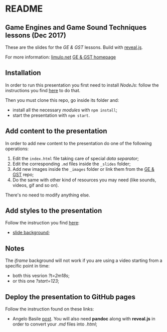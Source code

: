 # README

## Game Engines and Game Sound Techniques lessons (Dec 2017)

These are the slides for the _GE & GST_ lessons. Build with [reveal.js](https://github.com/hakimel/reveal.js).

For more information:
[limulo.net](http://www.limulo.net/)
[GE & GST homepage](https://limulo.github.io/game-sound-sae2017/)

## Installation

In order to run this presentation you first need to install _NodeJs_: follow the instructions you find [here](http://www.limulo.net/wiki/index.php?title=Reveal.js) to do that.

Then you must clone this repo, go inside its folder and:
* install all the necessary _modules_ with `npm install`;
* start the presentation with `npm start`.

## Add content to the presentation

In order to add new content to the presentation do one of the following operations:

1. Edit the `index.html` file taking care of special _data separator_;
2. Edit the corresponding `.md` files inside the `_slides` folder;
3. Add new images inside the `_images` folder or link them from the [GE & GST](https://github.com/Limulo/game-sound-sae2017) repo;
4. Do the same with other kind of resources you may need (like sounds, videos, gif and so on).

There's no need to modify anything else.

## Add styles to the presentation

Follow the instruction you find [here](https://github.com/hakimel/reveal.js#instructions):
* [slide background](https://github.com/hakimel/reveal.js#slide-backgrounds);

## Notes

The _iframe_ background will not work if you are using a video starting from a specific point in time:
* both this vesrion _?t=2m18s_;
* or this one _?start=123_;

## Deploy the presentation to GitHub pages

Follow the instruction found on these links:
* Angelo Basile [post](http://anbasile.github.io/programming/2015/12/25/hosting-reveal-pres-on-github/). You will also need **pandoc** along with **reveal.js** in order to convert your _.md_ files into _.html_; 
